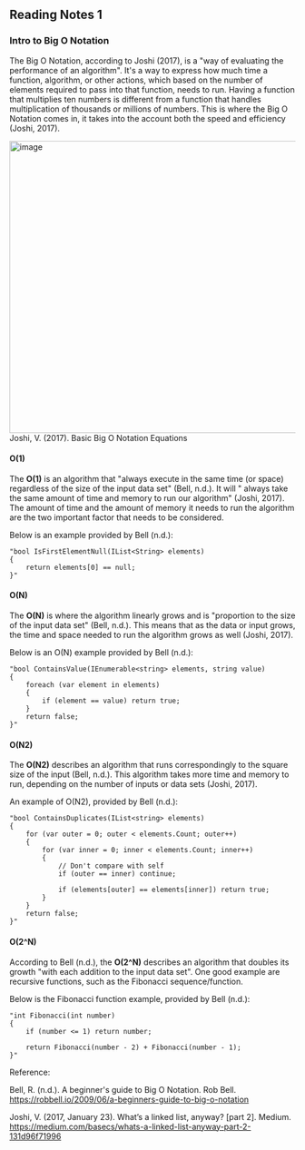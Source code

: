 ## Reading Notes 1

### Intro to Big O Notation

The Big O Notation, according to Joshi (2017), is a "way of evaluating the performance of an algorithm". It's a way to express how much time a function, algorithm, or other actions, which based on the number of elements required to pass into that function, needs to run. Having a function that multiplies ten numbers is different from a function that handles multiplication of thousands or millions of numbers. This is where the Big O Notation comes in, it takes into the account both the speed and efficiency (Joshi, 2017).


<img width="515" alt="image" src="https://user-images.githubusercontent.com/113204667/208264071-774ee173-422d-4f8e-b25d-47cbaf0108f3.png">
Joshi, V. (2017). Basic Big O Notation Equations

#### O(1) 

The **O(1)** is an algorithm that "always execute in the same time (or space) regardless of the size of the input data set" (Bell, n.d.). It will " always take the same amount of time and memory to run our algorithm" (Joshi, 2017). The amount of time and the amount of memory it needs to run the algorithm are the two important factor that needs to be considered.

Below is an example provided by Bell (n.d.):

```
"bool IsFirstElementNull(IList<String> elements)
{
    return elements[0] == null;
}"

```

#### O(N)

The **O(N)** is where the algorithm linearly grows and is "proportion to the size of the input data set" (Bell, n.d.). This means that as the data or input grows, the time and space needed to run the algorithm grows as well (Joshi, 2017).


Below is an O(N) example provided by Bell (n.d.):

```
"bool ContainsValue(IEnumerable<string> elements, string value)
{
    foreach (var element in elements)
    {
        if (element == value) return true; 
    }     
    return false; 
}"

```

#### O(N2)

The **O(N2)** describes an algorithm that runs correspondingly to the square size of the input (Bell, n.d.). This algorithm takes more time and memory to run, depending on the number of inputs or data sets (Joshi, 2017).

An example of O(N2), provided by Bell (n.d.):

```
"bool ContainsDuplicates(IList<string> elements)
{
    for (var outer = 0; outer < elements.Count; outer++) 
    {
        for (var inner = 0; inner < elements.Count; inner++) 
        { 
            // Don't compare with self 
            if (outer == inner) continue;             
            
            if (elements[outer] == elements[inner]) return true; 
        }
    }    
    return false;
}"

```

#### O(2^N)

According to Bell (n.d.), the **O(2^N)** describes an algorithm that doubles its growth "with each addition to the input data set". One good example are recursive functions, such as the Fibonacci sequence/function.


Below is the Fibonacci function example, provided by Bell (n.d.):

```
"int Fibonacci(int number)
{
    if (number <= 1) return number;
       
    return Fibonacci(number - 2) + Fibonacci(number - 1); 
}"

```

Reference:

Bell, R. (n.d.). A beginner's guide to Big O Notation. Rob Bell. https://robbell.io/2009/06/a-beginners-guide-to-big-o-notation

Joshi, V. (2017, January 23). What’s a linked list, anyway? [part 2]. Medium. https://medium.com/basecs/whats-a-linked-list-anyway-part-2-131d96f71996



